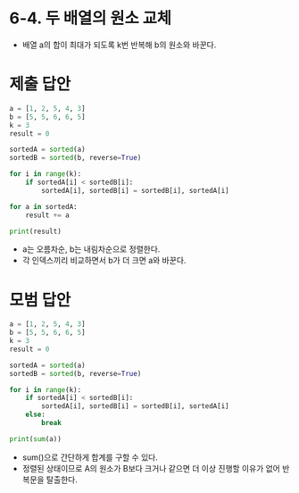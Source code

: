 # 6-4. 두 배열의 원소 교체

- 배열 a의 합이 최대가 되도록 k번 반복해 b의 원소와 바꾼다.

# 제출 답안

```python
a = [1, 2, 5, 4, 3]
b = [5, 5, 6, 6, 5]
k = 3
result = 0

sortedA = sorted(a)
sortedB = sorted(b, reverse=True)

for i in range(k):
    if sortedA[i] < sortedB[i]:
        sortedA[i], sortedB[i] = sortedB[i], sortedA[i]

for a in sortedA:
    result += a

print(result)
```

- a는 오름차순, b는 내림차순으로 정렬한다.
- 각 인덱스끼리 비교하면서 b가 더 크면 a와 바꾼다.

# 모범 답안

```python
a = [1, 2, 5, 4, 3]
b = [5, 5, 6, 6, 5]
k = 3
result = 0

sortedA = sorted(a)
sortedB = sorted(b, reverse=True)

for i in range(k):
    if sortedA[i] < sortedB[i]:
        sortedA[i], sortedB[i] = sortedB[i], sortedA[i]
    else:
        break

print(sum(a))
```

- sum()으로 간단하게 합계를 구할 수 있다.
- 정렬된 상태이므로 A의 원소가 B보다 크거나 같으면 더 이상 진행할 이유가 없어 반복문을 탈출한다.